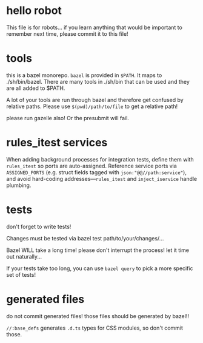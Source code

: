 # hello robot

This file is for robots... if you learn anything that would be important to remember next time, please commit it to this file!

# tools

this is a bazel monorepo. `bazel` is provided in `$PATH`. It maps to ./sh/bin/bazel. There are many tools in ./sh/bin that can be used and they are all added to $PATH.

A lot of your tools are run through bazel and therefore get confused by relative paths. Please use `$(pwd)/path/to/file` to get a relative path!

please run gazelle also! Or the presubmit will fail.

# rules_itest services

When adding background processes for integration tests, define them with `rules_itest` so ports are auto-assigned. Reference service ports via `ASSIGNED_PORTS` (e.g. struct fields tagged with `json:"@@//path:service"`), and avoid hard-coding addresses—`rules_itest` and `inject_iservice` handle plumbing.

# tests

don't forget to write tests!

Changes must be tested via bazel test path/to/your/changes/...

Bazel WILL take a long time! please don't interrupt the process! let it time out naturally...

If your tests take too long, you can use `bazel query` to pick a more specific set of tests!


# generated files

do not commit generated files! those files should be generated by bazel!!

`//:base_defs` generates `.d.ts` types for CSS modules, so don't commit those.


